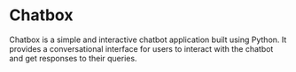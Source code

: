 
# Chatbox
Chatbox is a simple and interactive chatbot application built using Python. It provides a conversational interface for users to interact with the chatbot and get responses to their queries.

